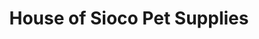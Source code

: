 ---
title: "House of Sioco Pet Supplies"
url: /valenzuela/house-of-sioco-pet-supplies/
shop: Tiere
---